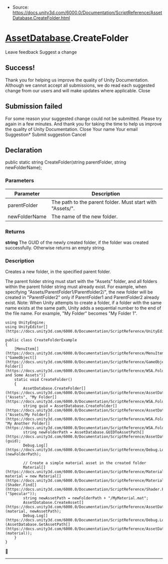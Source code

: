 * Source: https://docs.unity3d.com/6000.0/Documentation/ScriptReference/AssetDatabase.CreateFolder.html

#  [AssetDatabase](https://docs.unity3d.com/6000.0/Documentation/ScriptReference/AssetDatabase.html).CreateFolder
Leave feedback
Suggest a change
## Success!
Thank you for helping us improve the quality of Unity Documentation. Although we cannot accept all submissions, we do read each suggested change from our users and will make updates where applicable.
Close
## Submission failed
For some reason your suggested change could not be submitted. Please <a>try again</a> in a few minutes. And thank you for taking the time to help us improve the quality of Unity Documentation.
Close
Your name Your email Suggestion* Submit suggestion
Cancel
## Declaration
public static string CreateFolder(string parentFolder, string newFolderName); 
### Parameters
Parameter | Description  
---|---  
parentFolder | The path to the parent folder. Must start with "Assets/".  
newFolderName | The name of the new folder.  
### Returns
**string** The GUID of the newly created folder, if the folder was created successfully. Otherwise returns an empty string. 
### Description
Creates a new folder, in the specified parent folder.  
  
The parent folder string must start with the "Assets" folder, and all folders within the parent folder string must already exist. For example, when specifying "Assets/ParentFolder1/Parentfolder2/", the new folder will be created in "ParentFolder2" only if ParentFolder1 and ParentFolder2 already exist.
Note: When Unity attempts to create a folder, if a folder with the same name exists at the same path, Unity adds a sequential number to the end of the file name. For example, "My Folder" becomes "My Folder 1".
```
using UnityEngine;
using UnityEditor[](https://docs.unity3d.com/6000.0/Documentation/ScriptReference/UnityEditor.html);  
  
public class CreateFolderExample
{
    [MenuItem[](https://docs.unity3d.com/6000.0/Documentation/ScriptReference/MenuItem.html)("GameObject[](https://docs.unity3d.com/6000.0/Documentation/ScriptReference/GameObject.html)/Create Folder[](https://docs.unity3d.com/6000.0/Documentation/ScriptReference/WSA.Folder.html) and Some Assets")]
    static void CreateFolder()
    {
        AssetDatabase.CreateFolder[](https://docs.unity3d.com/6000.0/Documentation/ScriptReference/AssetDatabase.CreateFolder.html)("Assets", "My Folder[](https://docs.unity3d.com/6000.0/Documentation/ScriptReference/WSA.Folder.html)");
        string guid = AssetDatabase.CreateFolder[](https://docs.unity3d.com/6000.0/Documentation/ScriptReference/AssetDatabase.CreateFolder.html)("Assets/My Folder[](https://docs.unity3d.com/6000.0/Documentation/ScriptReference/WSA.Folder.html)", "My Another Folder[](https://docs.unity3d.com/6000.0/Documentation/ScriptReference/WSA.Folder.html)");
        string newFolderPath = AssetDatabase.GUIDToAssetPath[](https://docs.unity3d.com/6000.0/Documentation/ScriptReference/AssetDatabase.GUIDToAssetPath.html)(guid);
        Debug.Log[](https://docs.unity3d.com/6000.0/Documentation/ScriptReference/Debug.Log.html)(newFolderPath);  
  
        // Create a simple material asset in the created folder
        Material[](https://docs.unity3d.com/6000.0/Documentation/ScriptReference/Material.html) material = new Material[](https://docs.unity3d.com/6000.0/Documentation/ScriptReference/Material.html)(Shader.Find[](https://docs.unity3d.com/6000.0/Documentation/ScriptReference/Shader.Find.html)("Specular"));
        string newAssetPath = newFolderPath + "/MyMaterial.mat";
        AssetDatabase.CreateAsset[](https://docs.unity3d.com/6000.0/Documentation/ScriptReference/AssetDatabase.CreateAsset.html)(material, newAssetPath);
        Debug.Log[](https://docs.unity3d.com/6000.0/Documentation/ScriptReference/Debug.Log.html)(AssetDatabase.GetAssetPath[](https://docs.unity3d.com/6000.0/Documentation/ScriptReference/AssetDatabase.GetAssetPath.html)(material));
    }
}

```

* * *
